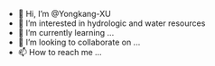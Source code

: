 - 👋 Hi, I’m @Yongkang-XU
- 👀 I’m interested in hydrologic and water resources
- 🌱 I’m currently learning ...
- 💞️ I’m looking to collaborate on ...
- 📫 How to reach me ...

<!---
Yongkang-XU/Yongkang-XU is a ✨ special ✨ repository because its `README.md` (this file) appears on your GitHub profile.
You can click the Preview link to take a look at your changes.
--->
